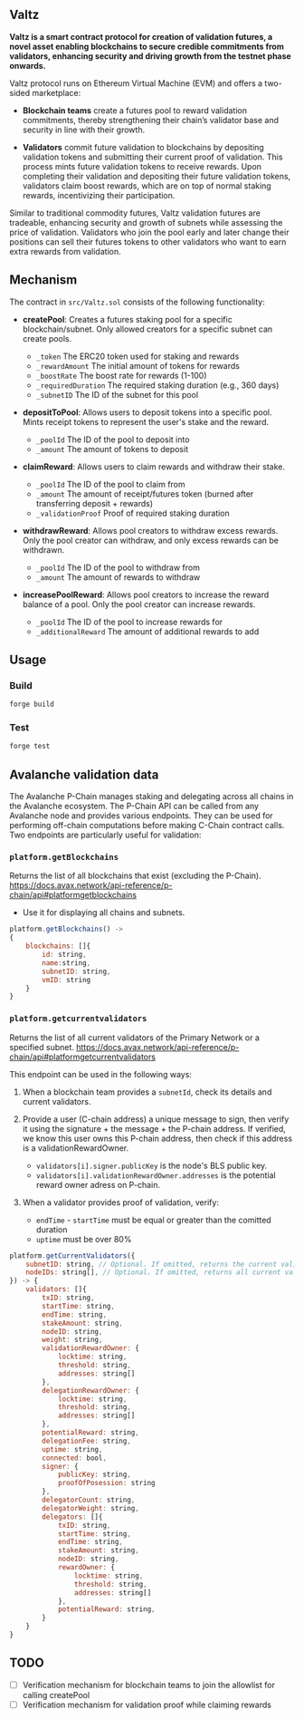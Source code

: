 ## Valtz

**Valtz is a smart contract protocol for creation of validation futures, a novel asset enabling blockchains to secure credible commitments from validators, enhancing security and driving growth from the testnet phase onwards.**

Valtz protocol runs on Ethereum Virtual Machine (EVM) and offers a two-sided marketplace:

- **Blockchain teams** create a futures pool to reward validation commitments, thereby strengthening their chain’s validator base and security in line with their growth.

- **Validators** commit future validation to blockchains by depositing validation tokens and submitting their current proof of validation. This process mints future validation tokens to receive rewards. Upon completing their validation and depositing their future validation tokens, validators claim boost rewards, which are on top of normal staking rewards, incentivizing their participation.

Similar to traditional commodity futures, Valtz validation futures are tradeable, enhancing security and growth of subnets while assessing the price of validation. Validators who join the pool early and later change their positions can sell their futures tokens to other validators who want to earn extra rewards from validation.

## Mechanism

The contract in `src/Valtz.sol` consists of the following functionality:

- **createPool**: Creates a futures staking pool for a specific blockchain/subnet. Only allowed creators for a specific subnet can create pools.
    - `_token` The ERC20 token used for staking and rewards
    - `_rewardAmount` The initial amount of tokens for rewards
    - `_boostRate` The boost rate for rewards (1-100)
    - `_requiredDuration` The required staking duration (e.g., 360 days)
    - `_subnetID` The ID of the subnet for this pool

- **depositToPool**: Allows users to deposit tokens into a specific pool. Mints receipt tokens to represent the user's stake and the reward.
    - `_poolId` The ID of the pool to deposit into
    - `_amount` The amount of tokens to deposit

- **claimReward**: Allows users to claim rewards and withdraw their stake.
    - `_poolId` The ID of the pool to claim from
    - `_amount` The amount of receipt/futures token (burned after transferring deposit + rewards)
    - `_validationProof` Proof of required staking duration

- **withdrawReward**: Allows pool creators to withdraw excess rewards. Only the pool creator can withdraw, and only excess rewards can be withdrawn.
    - `_poolId` The ID of the pool to withdraw from
    - `_amount` The amount of rewards to withdraw

- **increasePoolReward**: Allows pool creators to increase the reward balance of a pool. Only the pool creator can increase rewards.
    - `_poolId` The ID of the pool to increase rewards for
    - `_additionalReward` The amount of additional rewards to add

## Usage

### Build

```sh
forge build
```

### Test

```sh
forge test
```

## Avalanche validation data

The Avalanche P-Chain manages staking and delegating across all chains in the Avalanche ecosystem. The P-Chain API can be called from any Avalanche node and provides various endpoints. They can be used for performing off-chain computations before making C-Chain contract calls. Two endpoints are particularly useful for validation:

### **`platform.getBlockchains`**

Returns the list of all blockchains that exist (excluding the P-Chain). https://docs.avax.network/api-reference/p-chain/api#platformgetblockchains

   - Use it for displaying all chains and subnets.

```js
platform.getBlockchains() ->
{
    blockchains: []{
        id: string,
        name:string,
        subnetID: string,
        vmID: string
    }
}
```

### **`platform.getcurrentvalidators`**

Returns the list of all current validators of the Primary Network or a specified subnet. https://docs.avax.network/api-reference/p-chain/api#platformgetcurrentvalidators

This endpoint can be used in the following ways:

1. When a blockchain team provides a `subnetId`, check its details and current validators.

2. Provide a user (C-chain address) a unique message to sign, then verify it using the signature + the message + the P-chain address. If verified, we know this user owns this P-chain address, then check if this address is a validationRewardOwner.
   - `validators[i].signer.publicKey` is the node's BLS public key.
   - `validators[i].validationRewardOwner.addresses` is the potential reward owner adress on P-chain.

3. When a validator provides proof of validation, verify:
    - `endTime` - `startTime` must be equal or greater than the comitted duration
    - `uptime` must be over 80%

```js
platform.getCurrentValidators({
    subnetID: string, // Optional. If omitted, returns the current validators of the Primary Network
    nodeIDs: string[], // Optional. If omitted, returns all current validators. If a specified nodeID is not in the set of current validators, it is not inclunded in the response.
}) -> {
    validators: []{
        txID: string,
        startTime: string,
        endTime: string,
        stakeAmount: string,
        nodeID: string,
        weight: string,
        validationRewardOwner: {
            locktime: string,
            threshold: string,
            addresses: string[]
        },
        delegationRewardOwner: {
            locktime: string,
            threshold: string,
            addresses: string[]
        },
        potentialReward: string,
        delegationFee: string,
        uptime: string,
        connected: bool,
        signer: {
            publicKey: string,
            proofOfPosession: string
        },
        delegatorCount: string,
        delegatorWeight: string,
        delegators: []{
            txID: string,
            startTime: string,
            endTime: string,
            stakeAmount: string,
            nodeID: string,
            rewardOwner: {
                locktime: string,
                threshold: string,
                addresses: string[]
            },
            potentialReward: string,
        }
    }
}
```

## TODO

- [ ] Verification mechanism for blockchain teams to join the allowlist for calling createPool
- [ ] Verification mechanism for validation proof while claiming rewards
